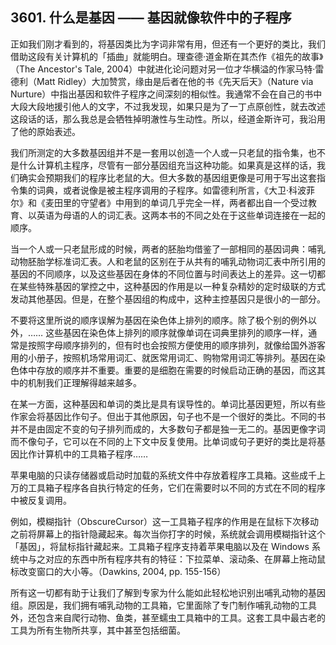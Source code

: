 ## 3601. 什么是基因 —— 基因就像软件中的子程序

正如我们刚才看到的，将基因类比为字词非常有用，但还有一个更好的类比，我们借助这段有关计算机的「插曲」就能明白。理查德·道金斯在其杰作《祖先的故事》（The Ancestor's Tale, 2004）中就进化论问题对另一位才华横溢的作家马特·雷德利（Matt Ridley）大加赞赏，缘由是后者在他的书《先天后天》（Nature via Nurture）中指出基因和软件子程序之间深刻的相似性。我通常不会在自己的书中大段大段地援引他人的文字，不过我发现，如果只是为了一丁点原创性，就去改述这段话的话，那么我总是会牺牲掉明澈性与生动性。所以，经道金斯许可，我沿用了他的原始表述。

我们所测定的大多数基因组并不是一套用以创造一个人或一只老鼠的指令集，也不是什么计算机主程序，尽管有一部分基因组充当这种功能。如果真是这样的话，我们确实会预期我们的程序比老鼠的大。但大多数的基因组更像是可用于写出这套指令集的词典，或者说像是被主程序调用的子程序。如雷德利所言，《大卫·科波菲尔》和《麦田里的守望者》中用到的单词几乎完全一样，两者都出自一个受过教育、以英语为母语的人的词汇表。这两本书的不同之处在于这些单词连接在一起的顺序。

当一个人或一只老鼠形成的时候，两者的胚胎均借鉴了一部相同的基因词典：哺乳动物胚胎学标准词汇表。人和老鼠的区别在于从共有的哺乳动物词汇表中所引用的基因的不同顺序，以及这些基因在身体的不同位置与时间表达上的差异。这一切都在某些特殊基因的掌控之中，这种基因的作用是以一种复杂精妙的定时级联的方式发动其他基因。但是，在整个基因组的构成中，这种主控基因只是很小的一部分。

不要将这里所说的顺序误解为基因在染色体上排列的顺序。除了极个别的例外以外，…… 这些基因在染色体上排列的顺序就像单词在词典里排列的顺序一样，通常是按照字母顺序排列的，但有时也会按照方便使用的顺序排列，就像给国外游客用的小册子，按照机场常用词汇、就医常用词汇、购物常用词汇等排列。基因在染色体中存放的顺序并不重要。重要的是细胞在需要的时候启动正确的基因，而这其中的机制我们正理解得越来越多。

在某一方面，这种基因和单词的类比是具有误导性的。单词比基因更短，所以有些作家会将基因比作句子。但出于其他原因，句子也不是一个很好的类比。不同的书并不是由固定不变的句子排列而成的，大多数句子都是独一无二的。基因更像字词而不像句子，它可以在不同的上下文中反复使用。比单词或句子更好的类比是将基因比作计算机中的工具箱子程序……

苹果电脑的只读存储器或启动时加载的系统文件中存放着程序工具箱。这些成千上万的工具箱子程序各自执行特定的任务，它们在需要时以不同的方式在不同的程序中被反复调用。

例如，模糊指针（ObscureCursor）这一工具箱子程序的作用是在鼠标下次移动之前将屏幕上的指针隐藏起来。每次当你打字的时候，系统就会调用模糊指针这个「基因」，将鼠标指针藏起来。工具箱子程序支持着苹果电脑以及在 Windows 系统中与之对应的东西中所有程序共有的特征：下拉菜单、滚动条、在屏幕上拖动鼠标改变窗口的大小等。（Dawkins, 2004, pp. 155-156）

所有这一切都有助于让我们了解到专家为什么能如此轻松地识别出哺乳动物的基因组。原因是，我们拥有哺乳动物的工具箱，它里面除了专门制作哺乳动物的工具外，还包含来自爬行动物、鱼类，甚至蠕虫工具箱中的工具。这套工具中最古老的工具为所有生物所共享，其中甚至包括细菌。

